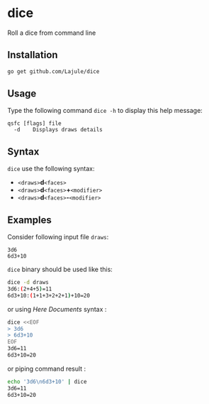 # dice

Roll a dice from command line

## Installation

```sh
go get github.com/Lajule/dice
```

## Usage

Type the following command `dice -h` to display this help message:

```
qsfc [flags] file
  -d	Displays draws details
```

## Syntax

`dice` use the following syntax:
* `<draws>`**d**`<faces>`
* `<draws>`**d**`<faces>`**+**`<modifier>`
* `<draws>`**d**`<faces>`**-**`<modifier>`

## Examples

Consider following input file `draws`:

```
3d6
6d3+10
```

`dice` binary should be used like this:


```sh
dice -d draws
3d6:(2+4+5)=11
6d3+10:(1+1+3+2+2+1)+10=20
```

or using _Here Documents_ syntax :

```sh
dice <<EOF
> 3d6
> 6d3+10
EOF
3d6=11
6d3+10=20
```

or piping command result :

```sh
echo '3d6\n6d3+10' | dice
3d6=11
6d3+10=20
```

